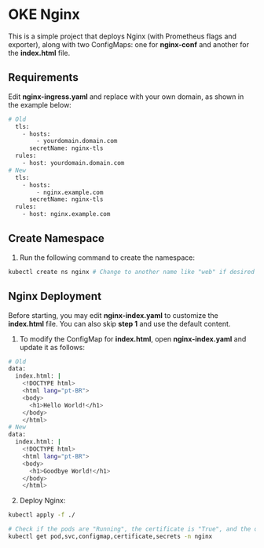 # OKE Nginx

This is a simple project that deploys Nginx (with Prometheus flags and exporter), along with two ConfigMaps: one for **nginx-conf** and another for the **index.html** file.

## Requirements

Edit **nginx-ingress.yaml** and replace with your own domain, as shown in the example below:
```bash
# Old
  tls:
    - hosts:
        - yourdomain.domain.com
      secretName: nginx-tls
  rules:
    - host: yourdomain.domain.com
# New
  tls:
    - hosts:
        - nginx.example.com
      secretName: nginx-tls
  rules:
    - host: nginx.example.com
```

## Create Namespace

1. Run the following command to create the namespace:
```bash
kubectl create ns nginx # Change to another name like "web" if desired
```

## Nginx Deployment

Before starting, you may edit **nginx-index.yaml** to customize the **index.html** file. You can also skip **step 1** and use the default content.

1. To modify the ConfigMap for **index.html**, open **nginx-index.yaml** and update it as follows:
```bash
# Old
data:
  index.html: |
    <!DOCTYPE html>
    <html lang="pt-BR">
    <body>
      <h1>Hello World!</h1>
    </body>
    </html>
# New
data:
  index.html: |
    <!DOCTYPE html>
    <html lang="pt-BR">
    <body>
      <h1>Goodbye World!</h1>
    </body>
    </html>
```

2. Deploy Nginx:
```bash
kubectl apply -f ./

# Check if the pods are "Running", the certificate is "True", and the other resources exist
kubectl get pod,svc,configmap,certificate,secrets -n nginx
```